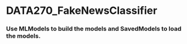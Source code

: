 # DATA270_FakeNewsClassifier

### Use MLModels to build the models and SavedModels to load the models.
